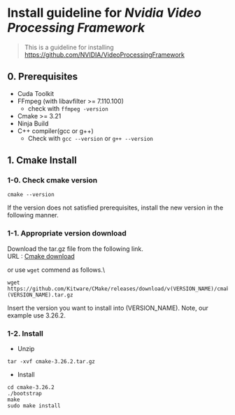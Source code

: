 # Install guideline for *Nvidia Video Processing Framework*
> This is a guideline for installing https://github.com/NVIDIA/VideoProcessingFramework

## 0. Prerequisites
- Cuda Toolkit
- FFmpeg (with libavfilter >= 7.110.100)
  - check with ```ffmpeg -version```
- Cmake >= 3.21
- Ninja Build
- C++ compiler(gcc or g++)
  - Check with ```gcc --version``` or ```g++ --version```

## 1. Cmake Install
### 1-0. Check cmake version
```
cmake --version
```
If the version does not satisfied prerequisites, install the new version in the following manner.

### 1-1. Appropriate version download
Download the tar.gz file from the following link.\
URL : [Cmake download](https://cmake.org/download/)

or use ```wget``` commend as follows.\
```
wget https://github.com/Kitware/CMake/releases/download/v(VERSION_NAME)/cmake-(VERSION_NAME).tar.gz
```
Insert the version you want to install into (VERSION_NAME). Note, our example use 3.26.2.

### 1-2. Install
- Unzip
```
tar -xvf cmake-3.26.2.tar.gz
```

- Install
```
cd cmake-3.26.2
./bootstrap
make
sudo make install
```
